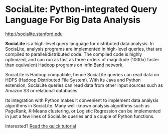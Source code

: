 # SociaLite: Python-integrated Query Language For Big Data Analysis

http://socialite.stanford.edu

**SociaLite** is a high-level query language for distributed data analysis.
In SociaLite, analysis programs are implemented in high-level queries, that are compiled to parallel/distributed code.  The compiled code is highly optimized, and can run as fast as three orders of magnitude (1000x) faster than equivalent Hadoop programs on InfiniBand network.

SociaLite is Hadoop compatible, hence SociaLite queries can read data on HDFS (Hadoop Distributed File System).  With its Java and Python extension, SociaLite queries can read data from other input sources such as Amazon S3 or relational databases. 

Its integration with Python makes it convenient to implement data analysis algorithms in SociaLite. Many well-known analysis algorithms such as PageRank, K-Means clustering, or Logistic Regression can be implemented in just a few lines of SociaLite queries and a couple of Python functions.

Interested? [Read the quick tutorial](http://socialite-lang.github.io/pages/quick_start)
